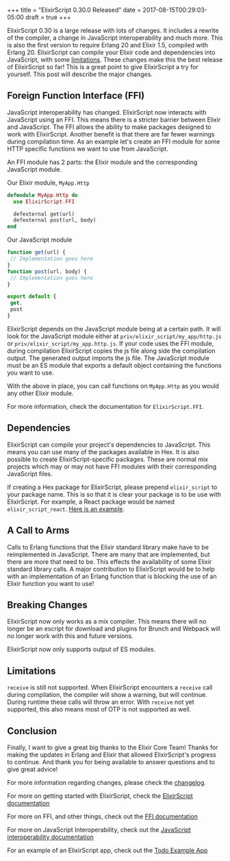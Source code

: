 +++
title = "ElixirScript 0.30.0 Released"
date = 2017-08-15T00:29:03-05:00
draft = true
+++

ElixirScript 0.30 is a large release with lots of changes. It includes a rewrite of the compiler, a change in JavaScript interoperability and much more. This is also the first version to require Erlang 20 and Elixir 1.5, compiled with Erlang 20. ElixirScript can compile your Elixir code and dependencies into JavaScript, with some [limitations](#limitations). These changes make this the best release of ElixirScript so far! This is a great point to give ElixirScript a try for yourself. This post will describe the major changes.

## Foreign Function Interface (FFI)

JavaScript interoperability has changed. ElixirScript now interacts with JavaScript using an FFI. This means there is a stricter barrier between Elixir and JavaScript. The FFI allows the ability to make packages designed to work with ElixirScript. Another benefit is that there are far fewer warnings during compilation time. As an example let's create an FFI module for some HTTP specific functions we want to use from JavaScript.

An FFI module has 2 parts: the Elixir module and the corresponding JavaScript module.

Our Elixir module, `MyApp.Http`
```elixir
defmodule MyApp.Http do
  use ElixirScript.FFI

  defexternal get(url)
  defexternal post(url, body)
end
```

Our JavaScript module
```javascript
function get(url) {
 // Implementation goes here
}
function post(url, body) {
 // Implementation goes here
}

export default {
 get,
 post
}
```

ElixirScript depends on the JavaScript module being at a certain path. It will look for the JavaScript module either at `priv/elixir_script/my_app/http.js` or `priv/elixir_script/my_app.http.js`. If your code uses the FFI module, during compilation ElixirScript copies the js file along side the compilation output. The generated output imports the js file. The JavaScript module must be an ES module that exports a default object containing the functions you want to use.

With the above in place, you can call functions on `MyApp.Http` as you would any other Elixir module.

For more information, check the documentation for `ElixirScript.FFI`.

## Dependencies

ElixirScript can compile your project's dependencies to JavaScript. This means you can use many of the packages available in Hex. It is also possible to create ElixirScript-specific packages. These are normal mix projects which may or may not have FFI modules with their corresponding JavaScript files.

If creating a Hex package for ElixirScript, please prepend `elixir_script` to your package name. This is so that it is clear your package is to be use with ElixirScript. For example, a React package would be named `elixir_script_react`. [Here is an example](https://github.com/elixirscript/elixirscript_react).

## A Call to Arms

Calls to Erlang functions that the Elixir standard library make have to be reimplemented in JavaScript. There are many that are implemented, but there are more that need to be. This effects the availability of some Elixir standard library calls. A major contribution to ElixirScript would be to help with an implementation of an Erlang function that is blocking the use of an Elixir function you want to use!

## Breaking Changes

ElixirScript now only works as a mix compiler. This means there will no longer be an escript for download and plugins for Brunch and Webpack will no longer work with this and future versions.

ElixirScript now only supports output of ES modules.

## Limitations

`receive` is still not supported. When ElixirScript encounters a `receive` call during compilation, the compiler will show a warning, but will continue. During runtime these calls will throw an error. With `receive` not yet supported, this also means most of OTP is not supported as well.

## Conclusion

Finally, I want to give a great big thanks to the Elixir Core Team! Thanks for making the updates in Erlang and Elixir that allowed ElixirScript's progress to continue. And thank you for being available to answer questions and to give great advice!

For more information regarding changes, please check the [changelog](https://github.com/elixirscript/elixirscript/blob/master/CHANGELOG.md).

For more on getting started with ElixirScript, check the [ElixirScript documentation](https://hexdocs.pm/elixir_script/ElixirScript.html)

For more on FFI, and other things, check out the [FFI documentation](https://hexdocs.pm/elixir_script/ElixirScript.FFI.html)

For more on JavaScript Interoperability, check out the [JavaScript interoperability documentation](https://hexdocs.pm/elixir_script/JavaScriptInterop.md)

For an example of an ElixirScript app, check out the [Todo Example App](https://github.com/elixirscript/todo-elixirscript)
